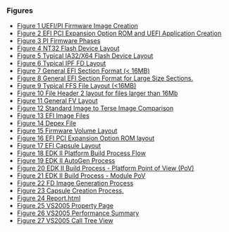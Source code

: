<!--- @file
  Figures

  Copyright (c) 2008-2017, Intel Corporation. All rights reserved.<BR>

  Redistribution and use in source (original document form) and 'compiled'
  forms (converted to PDF, epub, HTML and other formats) with or without
  modification, are permitted provided that the following conditions are met:

  1) Redistributions of source code (original document form) must retain the
     above copyright notice, this list of conditions and the following
     disclaimer as the first lines of this file unmodified.

  2) Redistributions in compiled form (transformed to other DTDs, converted to
     PDF, epub, HTML and other formats) must reproduce the above copyright
     notice, this list of conditions and the following disclaimer in the
     documentation and/or other materials provided with the distribution.

  THIS DOCUMENTATION IS PROVIDED BY TIANOCORE PROJECT "AS IS" AND ANY EXPRESS OR
  IMPLIED WARRANTIES, INCLUDING, BUT NOT LIMITED TO, THE IMPLIED WARRANTIES OF
  MERCHANTABILITY AND FITNESS FOR A PARTICULAR PURPOSE ARE DISCLAIMED. IN NO
  EVENT SHALL TIANOCORE PROJECT  BE LIABLE FOR ANY DIRECT, INDIRECT, INCIDENTAL,
  SPECIAL, EXEMPLARY, OR CONSEQUENTIAL DAMAGES (INCLUDING, BUT NOT LIMITED TO,
  PROCUREMENT OF SUBSTITUTE GOODS OR SERVICES; LOSS OF USE, DATA, OR PROFITS;
  OR BUSINESS INTERRUPTION) HOWEVER CAUSED AND ON ANY THEORY OF LIABILITY,
  WHETHER IN CONTRACT, STRICT LIABILITY, OR TORT (INCLUDING NEGLIGENCE OR
  OTHERWISE) ARISING IN ANY WAY OUT OF THE USE OF THIS DOCUMENTATION, EVEN IF
  ADVISED OF THE POSSIBILITY OF SUCH DAMAGE.

-->

### Figures

* [Figure 1 UEFI/PI Firmware Image Creation](2_design_discussion/22_uefipi_firmware_images.md#figure-1-uefipi-firmware-image-creation)
* [Figure 2 EFI PCI Expansion Option ROM and UEFI Application Creation](2_design_discussion/22_uefipi_firmware_images.md#figure-2-efi-pci-expansion-option-rom-and-uefi-application-creation)
* [Figure 3 PI Firmware Phases](2_design_discussion/23_boot_sequence.md#figure-3-pi-firmware-phases)
* [Figure 4 NT32 Flash Device Layout](2_design_discussion/24_typical_flash_part_layout.md#figure-4-nt32-flash-device-layout)
* [Figure 5 Typical IA32/X64 Flash Device Layout](2_design_discussion/24_typical_flash_part_layout.md#figure-5-typical-ia32x64-flash-device-layout)
* [Figure 6 Typical IPF FD Layout](2_design_discussion/24_typical_flash_part_layout.md#figure-6-typical-ipf-fd-layout)
* [Figure 7 General EFI Section Format (< 16MB)](2_design_discussion/25_generic_build_process.md#figure-7-general-efi-section-format--16mb)
* [Figure 8 General EFI Section Format for Large Size Sections.](2_design_discussion/25_generic_build_process.md#figure-8-general-efi-section-format-for-large-size-sections)
* [Figure 9 Typical FFS File Layout (<16MB)](2_design_discussion/25_generic_build_process.md#figure-9-typical-ffs-file-layout-16mb)
* [Figure 10 File Header 2 layout for files larger than 16Mb](2_design_discussion/25_generic_build_process.md#figure-10-file-header-2-layout-for-files-larger-than-16mb)
* [Figure 11 General FV Layout](2_design_discussion/25_generic_build_process.md#figure-11-general-fv-layout)
* [Figure 12 Standard Image to Terse Image Comparison](2_design_discussion/26_creating_efi_images.md#figure-12-standard-image-to-terse-image-comparison)
* [Figure 13 EFI Image Files](2_design_discussion/26_creating_efi_images.md#figure-13-efi-image-files)
* [Figure 14 Depex File](2_design_discussion/26_creating_efi_images.md#figure-14-depex-file)
* [Figure 15 Firmware Volume Layout](2_design_discussion/26_creating_efi_images.md#figure-15-firmware-volume-layout)
* [Figure 16 EFI PCI Expansion Option ROM layout](2_design_discussion/26_creating_efi_images.md#figure-16-efi-pci-expansion-option-rom-layout)
* [Figure 17 EFI Capsule Layout](2_design_discussion/26_creating_efi_images.md#figure-17-efi-capsule-layout)
* [Figure 18 EDK II Platform Build Process Flow](4_edk_ii_build_process_overview/42_build_process_overview.md#figure-18-edk-ii-platform-build-process-flow)
* [Figure 19 EDK II AutoGen Process](8_pre-build_autogen_stage/81_overview.md#figure-19-edk-ii-autogen-process)
* [Figure 20 EDK II Build Process - Platform Point of View (PoV)](9_build_or_make_stage/91_overview.md#figure-20-edk-ii-build-process---platform-point-of-view-pov)
* [Figure 21 EDK II Build Process - Module PoV](9_build_or_make_stage/91_overview.md#figure-21-edk-ii-build-process---module-pov)
* [Figure 22 FD Image Generation Process](10_post-build_imagegen_stage_-_flash/101_overview_of_flash_device_layout.md#figure-22-fd-image-generation-process)
* [Figure 23 Capsule Creation Process.](11_post-build_imagegen_stage_-_other/113_capsules.md#figure-23-capsule-creation-process)
* [Figure 24 Report.html](13_build_reports/138_execution_order_prediction_section.md#figure-24-reporthtml)
* [Figure 25 VS2005 Property Page](appendix_g_vs2005_team_suite_performance/g2_step_2_-_update_the_project.md#figure-25-vs2005-property-page)
* [Figure 26 VS2005 Performance Summary](appendix_g_vs2005_team_suite_performance/g2_step_2_-_update_the_project.md#figure-26-vs2005-performance-summary)
* [Figure 27 VS2005 Call Tree View](appendix_g_vs2005_team_suite_performance/g2_step_2_-_update_the_project.md#figure-27-vs2005-call-tree-view)
